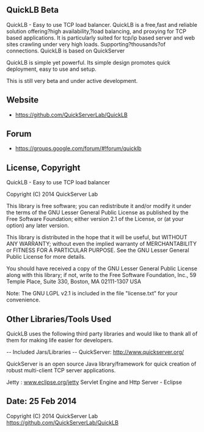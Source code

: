 
QuickLB Beta
------------
QuickLB - Easy to use TCP load balancer. QuickLB is a free,fast and reliable solution offering?high availability,?load balancing, and proxying for TCP based applications. It is particularly suited for tcp/ip based server and web sites crawling under very high loads. Supporting?thousands?of connections. QuickLB is based on QuickServer

QuickLB is simple yet powerful. Its simple design promotes quick deployment, easy to use and setup. 

This is still very beta and under active development.

Website
---------------------
 * https://github.com/QuickServerLab/QuickLB

Forum
---------------------
 * https://groups.google.com/forum/#!forum/quicklb

License, Copyright
---------------------
QuickLB - Easy to use TCP load balancer

Copyright (C) 2014 QuickServer Lab



This library is free software; you can redistribute it and/or
modify it under the terms of the GNU Lesser General Public
License as published by the Free Software Foundation; either
version 2.1 of the License, or (at your option) any later version.

This library is distributed in the hope that it will be useful,
but WITHOUT ANY WARRANTY; without even the implied warranty of
MERCHANTABILITY or FITNESS FOR A PARTICULAR PURPOSE. See the GNU
Lesser General Public License for more details.

You should have received a copy of the GNU Lesser General Public
License along with this library; if not, write to the Free Software
Foundation, Inc., 59 Temple Place, Suite 330, Boston, MA 02111-1307 USA

Note: The GNU LGPL v2.1 is included in the file "license.txt" for 
your convenience.


Other Libraries/Tools Used
--------------------------
QuickLB uses the following third party libraries and would like
to thank all of them for making life easier for developers.

-- Included Jars/Libraries --
QuickServer: http://www.quickserver.org/

 QuickServer is an open source Java library/framework for quick 
 creation of robust multi-client TCP server applications. 
 
Jetty : www.eclipse.org/jetty
 Servlet Engine and Http Server - Eclipse 


Date: 25 Feb 2014
---------------------

Copyright (C) 2014 QuickServer Lab
https://github.com/QuickServerLab/QuickLB
